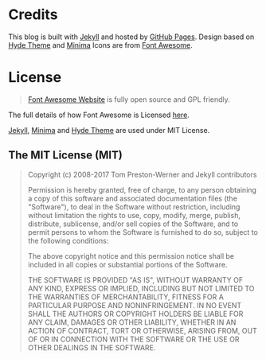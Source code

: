 # Credits

This blog is built with <a href="http://jekyllrb.com" target="_blank">Jekyll</a> and hosted by <a href="http://pages.github.com" target="_blank">GitHub Pages</a>. 
Design based on <a href="http://github.com/poole/hyde" target="_blank">Hyde Theme</a> and <a href="http://github.com/jekyll/minima" target="_blank">Minima</a>
Icons are from <a href="http://fontawesome.io" target="_blank">Font Awesome</a>.

# License
><a href="http://fontawesome.io" target="_blank">Font Awesome Website</a> is fully open source and GPL friendly.

The full details of how Font Awesome is Licensed <a href="http://fontawesome.io/license" target="_blank" alt="Font Awesome License Details">here</a>.

<a href="http://jekyllrb.com" target="_blank">Jekyll</a>, <a href="http://github.com/jekyll/minima" target="_blank">Minima</a> and <a href="http://github.com/poole/hyde" target="_blank">Hyde Theme</a> are used under MIT License.

## The MIT License (MIT)

>Copyright (c) 2008-2017 Tom Preston-Werner and Jekyll contributors
>
>Permission is hereby granted, free of charge, to any person obtaining a copy
>of this software and associated documentation files (the "Software"), to deal
>in the Software without restriction, including without limitation the rights
>to use, copy, modify, merge, publish, distribute, sublicense, and/or sell
>copies of the Software, and to permit persons to whom the Software is
>furnished to do so, subject to the following conditions:
>
>The above copyright notice and this permission notice shall be included in all
>copies or substantial portions of the Software.
>
>THE SOFTWARE IS PROVIDED "AS IS", WITHOUT WARRANTY OF ANY KIND, EXPRESS OR
>IMPLIED, INCLUDING BUT NOT LIMITED TO THE WARRANTIES OF MERCHANTABILITY,
>FITNESS FOR A PARTICULAR PURPOSE AND NONINFRINGEMENT. IN NO EVENT SHALL THE
>AUTHORS OR COPYRIGHT HOLDERS BE LIABLE FOR ANY CLAIM, DAMAGES OR OTHER
>LIABILITY, WHETHER IN AN ACTION OF CONTRACT, TORT OR OTHERWISE, ARISING FROM,
>OUT OF OR IN CONNECTION WITH THE SOFTWARE OR THE USE OR OTHER DEALINGS IN THE SOFTWARE.
